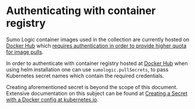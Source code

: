 # Authenticating with container registry

Sumo Logic container images used in the collection are currently hosted on [Docker Hub](https://hub.docker.com/) which
[requires authentication in order to provide higher quota for image pulls][docker-rate-limit].

In order to authenticate with container registry hosted at [Docker Hub](https://hub.docker.com/) when using
helm installation one can use `sumologic.pullSecrets`, to pass Kubernetes secret
names which contain the required credentials.

Creating aforementioned secret is beyond the scope of this document.
Extensive documentation on this subject can be found at
[Creating a Secret with a Docker config at kubernetes.io][k8s-docker-secret].

[docker-rate-limit]: https://www.docker.com/increase-rate-limits
[k8s-docker-secret]: https://kubernetes.io/docs/concepts/containers/images/#creating-a-secret-with-a-docker-config
